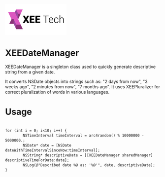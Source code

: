 <a href="https://xeetech.com">![Alt text](/images/xee_01.png)</a> 

XEEDateManager
==============

XEEDateManager is a singleton class used to quickly generate descriptive string from a given date.

It converts NSDate objects into strings such as: "2 days from now", "3 weeks ago", "2 minutes from now", "7 months ago".
It uses XEEPluralizer for correct pluralization of words in various languages.


Usage
==============

```objc

for (int i = 0; i<10; i++) {
        NSTimeInterval timeInterval = arc4random() % 10000000 - 5000000.;
        NSDate* date = [NSDate dateWithTimeIntervalSinceNow:timeInterval];
        NSString* descriptiveDate = [[XEEDateManager sharedManager] descriptiveTimeForDate:date];
        NSLog(@"Described date %@ as: '%@'", date, descriptiveDate);
}

```
